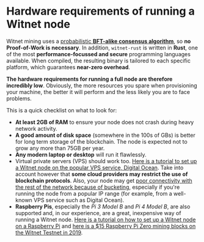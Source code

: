 # Hardware requirements of running a Witnet node

Witnet mining uses a
[probabilistic **BFT-alike consensus algorithm**][consensus], so **no Proof-of-Work is necessary**. In addition, `witnet-rust`
is written in **Rust**, one of the most **performance-focussed and secure**
programming languages available. When compiled, the resulting binary is tailored
to each specific platform, which guarantees **near-zero overhead**.

**The hardware requirements for running a full node are therefore incredibly
low**. Obviously, the more resources you spare when provisioning your
machine, the better it will perform and the less likely you are to face problems.

This is a quick checklist on what to look for:

- **At least 2GB of RAM** to ensure your node does not crash during heavy network activity.
- **A good amount of disk space** (somewhere in the 100s of GBs) is
  better for long term storage of the blockchain. The node is expected not to grow any more than 75GB per year.
- **Any modern laptop or desktop** will run it flawlessly.
- Virtual private servers (VPS) should work too. [Here is a tutorial to set up a Witnet node on the popular VPS service, Digital Ocean][vpstutorial]. Take into account
  however that **some cloud providers may restrict the use of blockchain
  protocols**. Also, your node may get [poor connectivity with the rest
  of the network because of bucketing][bucketing], especially if you're running the node from a popular IP range (for example, from a well-known VPS service such as Digital Ocean).
- **Raspberry Pis**, especially the *Pi 3 Model B* and *Pi 4 Model B*,
  are also supported and, in our experience, are a great, inexpensive
  way of running a Witnet node. [Here is a tutorial on how to set up a Witnet node on a Raspberry Pi][pitutorial] and [here is a $15 Raspberry Pi
  Zero mining blocks on the Witnet Testnet in 2019][pizero].

[consensus]: https://witnet.io/about#consensus
[vpstutorial]: https://www.youtube.com/watch?v=qlo0D_2F7qw
[bucketing]: https://medium.com/witnet/the-p2p-bucketing-system-in-witnet-d893dce4b8c5
[pitutorial]: https://www.youtube.com/watch?v=He2vuLtFyns
[pizero]: https://twitter.com/aesedepece/status/1105901233162866688
